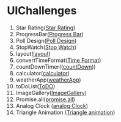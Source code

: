 # UIChallenges

1. Star Rating([Star Rating](./starRating/))
2. ProgressBar([Progress Bar](./progressBar/))
3. Poll Design([Poll Design](./pollDesign/))
4. StopWatch([Stop Watch](./stopWatch/))
5. layout([layout](./layout/))
6. convertTimeFormat([Time Format](./convertTime/))
7. countDownTimer(([countDown](./countDownTimer/)))
8. calculator([calculator](./calculator/))
9. weatherApp([weatherApp](./weatherApp/))
10. toDoList([ToDO](./toDoList/))
11. ImageGallery([ImageGallery](./imageGallary/))
12. Promise.all([promise.all](./promise/))
13. Analog Clock ([analog Clock](./analogClock/))
14. Triangle Animation ([Triangle animation](./triangle/))